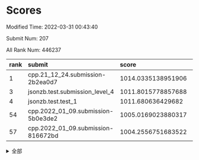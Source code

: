 # Scores

Modified Time: 2022-03-31 00:43:40

Submit Num: 207

All Rank Num: 446237

| rank |               submit               |       score        |       sigma        | pk_num |
| :--- | :--------------------------------- | :----------------- | :----------------- | :----- |
| 1    | cpp.21_12_24.submission-2b2ea0d7   | 1014.0335138951906 | 0.8080257670607502 | 8623   |
| 3    | jsonzb.test.submission_level_4     | 1011.8015778857688 | 0.8242066811775091 | 8621   |
| 4    | jsonzb.test.test_1                 | 1011.680636429682  | 0.7841370672487138 | 8622   |
| 54   | cpp.2022_01_09.submission-5b0e3de2 | 1005.0169023880317 | 0.7332640426507888 | 8626   |
| 57   | cpp.2022_01_09.submission-816672bd | 1004.2556751683522 | 0.7068240596871389 | 8624   |


<details>
<summary>全部</summary>

| rank |                 submit                 |       score        |       sigma        | pk_num |
| :--- | :------------------------------------- | :----------------- | :----------------- | :----- |
| 1    | cpp.21_12_24.submission-2b2ea0d7       | 1014.0335138951906 | 0.8080257670607502 | 8623   |
| 2    | gobigger.level_3.submission_level_3_33 | 1012.2499309977951 | 0.7910474397318146 | 8622   |
| 3    | jsonzb.test.submission_level_4         | 1011.8015778857688 | 0.8242066811775091 | 8621   |
| 4    | jsonzb.test.test_1                     | 1011.680636429682  | 0.7841370672487138 | 8622   |
| 5    | gobigger.level_3.submission_level_3_40 | 1011.2357414980218 | 0.7847951419309234 | 8622   |
| 6    | gobigger.level_3.submission_level_3_3  | 1011.2224617667907 | 0.7596121441488134 | 8619   |
| 7    | gobigger.level_3.submission_level_3_5  | 1011.1448264567708 | 0.7510491879116319 | 8623   |
| 8    | gobigger.level_3.submission_level_3_17 | 1010.8088653636521 | 0.7736534251668946 | 8623   |
| 9    | gobigger.level_3.submission_level_3_15 | 1010.7722655642223 | 0.7827244562222404 | 8626   |
| 10   | gobigger.level_3.submission_level_3_9  | 1010.7217016803294 | 0.7598907923792315 | 8623   |
| 11   | gobigger.level_3.submission_level_3_31 | 1010.6558582548762 | 0.7625282888521348 | 8623   |
| 12   | gobigger.level_3.submission_level_3_13 | 1010.5136888108316 | 0.7796965649681179 | 8624   |
| 13   | gobigger.level_3.submission_level_3_2  | 1010.5071391675941 | 0.7661430577331784 | 8615   |
| 14   | gobigger.level_3.submission_level_3_4  | 1010.4970804146252 | 0.7711592629181014 | 8623   |
| 15   | gobigger.level_3.submission_level_3_39 | 1010.4226665484263 | 0.7464023594598861 | 8625   |
| 16   | gobigger.level_3.submission_level_3_41 | 1010.3880350722907 | 0.7623064043647491 | 8624   |
| 17   | gobigger.level_3.submission_level_3_11 | 1010.2826229427918 | 0.7614370939405927 | 8629   |
| 18   | gobigger.level_3.submission_level_3_49 | 1010.2825476167507 | 0.766415676114624  | 8619   |
| 19   | gobigger.level_3.submission_level_3_0  | 1010.2812539416453 | 0.7865560785063658 | 8623   |
| 20   | gobigger.level_3.submission_level_3_23 | 1010.2294651600778 | 0.7495241564423378 | 8627   |
| 21   | gobigger.level_3.submission_level_3_45 | 1010.2173029408468 | 0.7554280372277052 | 8629   |
| 22   | gobigger.level_3.submission_level_3_34 | 1010.1877589083624 | 0.7781802884602876 | 8626   |
| 23   | gobigger.level_3.submission_level_3_47 | 1010.1742574110083 | 0.7726787317005908 | 8623   |
| 24   | gobigger.level_3.submission_level_3_26 | 1010.0861721794614 | 0.7366081587712519 | 8629   |
| 25   | gobigger.level_3.submission_level_3_32 | 1010.0485147793155 | 0.7564513173843052 | 8628   |
| 26   | gobigger.level_3.submission_level_3_27 | 1010.0349371247561 | 0.7472561279880525 | 8623   |
| 27   | gobigger.level_3.submission_level_3_19 | 1009.9732940082467 | 0.750189724125735  | 8629   |
| 28   | gobigger.level_3.submission_level_3_24 | 1009.9285094616682 | 0.7669997411316193 | 8615   |
| 29   | gobigger.level_3.submission_level_3_14 | 1009.8696638100824 | 0.7653194151465452 | 8623   |
| 30   | gobigger.level_3.submission_level_3_16 | 1009.849046867925  | 0.7540142972862772 | 8625   |
| 31   | gobigger.level_3.submission_level_3_10 | 1009.7673453097775 | 0.7633910689760134 | 8621   |
| 32   | gobigger.level_3.submission_level_3_12 | 1009.7668826659364 | 0.7642393075759635 | 8625   |
| 33   | gobigger.level_3.submission_level_3_29 | 1009.7657988497476 | 0.7502131094443596 | 8624   |
| 34   | gobigger.level_3.submission_level_3_18 | 1009.7413565415333 | 0.7565925264590359 | 8628   |
| 35   | gobigger.level_3.submission_level_3_25 | 1009.7166276876177 | 0.7584071853533781 | 8622   |
| 36   | gobigger.level_3.submission_level_3_44 | 1009.7045708189771 | 0.7815105285206656 | 8620   |
| 37   | gobigger.level_3.submission_level_3_48 | 1009.6439017948813 | 0.7392567573113743 | 8622   |
| 38   | gobigger.level_3.submission_level_3_35 | 1009.6214292260312 | 0.749850436346613  | 8618   |
| 39   | gobigger.level_3.submission_level_3_7  | 1009.6020657055053 | 0.791035976953752  | 8622   |
| 40   | gobigger.level_3.submission_level_3_43 | 1009.5658622314049 | 0.7451100910196363 | 8621   |
| 41   | gobigger.level_3.submission_level_3_22 | 1009.5516717963852 | 0.7683256886749993 | 8620   |
| 42   | gobigger.level_3.submission_level_3_37 | 1009.5482252161474 | 0.7784953085138614 | 8623   |
| 43   | gobigger.level_3.submission_level_3_21 | 1009.523824090762  | 0.7465968209677415 | 8619   |
| 44   | gobigger.level_3.submission_level_3_20 | 1009.3637323147121 | 0.7527844278963742 | 8618   |
| 45   | gobigger.level_3.submission_level_3_6  | 1009.3525161275821 | 0.7346393479588299 | 8622   |
| 46   | gobigger.level_3.submission_level_3_46 | 1009.2560842491756 | 0.7556982308807652 | 8629   |
| 47   | gobigger.level_3.submission_level_3_28 | 1009.2261945736931 | 0.7631680993574218 | 8624   |
| 48   | gobigger.level_3.submission_level_3_36 | 1008.9224705301413 | 0.7440641174170797 | 8626   |
| 49   | gobigger.level_3.submission_level_3_42 | 1008.7720826796144 | 0.7556450302281529 | 8619   |
| 50   | gobigger.level_3.submission_level_3_8  | 1008.7084529676742 | 0.7314510764452522 | 8619   |
| 51   | gobigger.level_3.submission_level_3_1  | 1008.6451544062703 | 0.7462843118238999 | 8621   |
| 52   | gobigger.level_3.submission_level_3_38 | 1008.3999959519559 | 0.7414033733728876 | 8624   |
| 53   | gobigger.level_3.submission_level_3_30 | 1008.214576394277  | 0.7214317802844549 | 8625   |
| 54   | cpp.2022_01_09.submission-5b0e3de2     | 1005.0169023880317 | 0.7332640426507888 | 8626   |
| 55   | gobigger.level_1.submission_level_1_11 | 1004.9628654541157 | 0.7257829251123247 | 8621   |
| 56   | gobigger.level_1.submission_level_1_14 | 1004.4473646735563 | 0.7256129341557183 | 8624   |
| 57   | cpp.2022_01_09.submission-816672bd     | 1004.2556751683522 | 0.7068240596871389 | 8624   |
| 58   | gobigger.level_1.submission_level_1_19 | 1004.2257520210726 | 0.7176093074989797 | 8621   |
| 59   | gobigger.level_1.submission_level_1_9  | 1004.1843218962238 | 0.7167060589120713 | 8620   |
| 60   | gobigger.level_1.submission_level_1_27 | 1004.1669053371933 | 0.7192111108778125 | 8627   |
| 61   | gobigger.level_1.submission_level_1_20 | 1004.1306620834365 | 0.7156715274178664 | 8618   |
| 62   | gobigger.level_1.submission_level_1_5  | 1004.0427951338297 | 0.7250835134520263 | 8621   |
| 63   | gobigger.level_1.submission_level_1_8  | 1004.0041831046723 | 0.7195689099890956 | 8623   |
| 64   | gobigger.level_1.submission_level_1_31 | 1004.0035407163913 | 0.7171675552829103 | 8623   |
| 65   | gobigger.level_1.submission_level_1_28 | 1003.9957925743889 | 0.7199154011075358 | 8623   |
| 66   | gobigger.level_1.submission_level_1_15 | 1003.9796468762979 | 0.7162056819352182 | 8623   |
| 67   | gobigger.level_1.submission_level_1_41 | 1003.9603340249625 | 0.7158938688508281 | 8620   |
| 68   | gobigger.level_1.submission_level_1_43 | 1003.9377098705484 | 0.7193886787362679 | 8627   |
| 69   | gobigger.level_1.submission_level_1_1  | 1003.912657906972  | 0.7162455118973267 | 8622   |
| 70   | gobigger.level_1.submission_level_1_0  | 1003.8918849773603 | 0.7205122154062782 | 8625   |
| 71   | gobigger.level_1.submission_level_1_36 | 1003.8613113639063 | 0.718432015232198  | 8628   |
| 72   | gobigger.level_1.submission_level_1_30 | 1003.7579733825464 | 0.7208262389892054 | 8621   |
| 73   | gobigger.level_1.submission_level_1_34 | 1003.6784680588241 | 0.7166965532757805 | 8620   |
| 74   | gobigger.level_1.submission_level_1_29 | 1003.6080373725601 | 0.7202407468475145 | 8625   |
| 75   | gobigger.level_1.submission_level_1_35 | 1003.545458183203  | 0.7132205542981386 | 8620   |
| 76   | gobigger.level_1.submission_level_1_44 | 1003.5390881075084 | 0.7127758987110246 | 8621   |
| 77   | gobigger.level_1.submission_level_1_12 | 1003.4998144958897 | 0.715246253933146  | 8623   |
| 78   | gobigger.level_1.submission_level_1_39 | 1003.482713143568  | 0.7199650583952374 | 8624   |
| 79   | gobigger.level_1.submission_level_1_49 | 1003.410383945188  | 0.7160309730004356 | 8628   |
| 80   | gobigger.level_1.submission_level_1_48 | 1003.401442141089  | 0.7151648667201521 | 8627   |
| 81   | gobigger.level_1.submission_level_1_33 | 1003.361127765028  | 0.723981163278021  | 8625   |
| 82   | gobigger.level_1.submission_level_1_37 | 1003.3512145513741 | 0.7089692487974173 | 8623   |
| 83   | gobigger.level_1.submission_level_1_10 | 1003.3344781460775 | 0.713535108986065  | 8623   |
| 84   | gobigger.level_1.submission_level_1_18 | 1003.2492309198547 | 0.7185958837219438 | 8628   |
| 85   | gobigger.level_1.submission_level_1_16 | 1003.1560931367436 | 0.705575315500456  | 8626   |
| 86   | gobigger.level_1.submission_level_1_40 | 1003.1068749441134 | 0.7198074615308869 | 8622   |
| 87   | gobigger.level_1.submission_level_1_47 | 1003.1064097114355 | 0.7093865560739857 | 8622   |
| 88   | gobigger.level_1.submission_level_1_4  | 1003.0970048844406 | 0.7168726340196669 | 8621   |
| 89   | gobigger.level_1.submission_level_1_7  | 1003.0951699481419 | 0.7123418611064614 | 8621   |
| 90   | gobigger.level_1.submission_level_1_46 | 1002.9385980510606 | 0.7250768360011178 | 8619   |
| 91   | gobigger.level_1.submission_level_1_42 | 1002.8592571812262 | 0.7165396954057333 | 8624   |
| 92   | gobigger.level_1.submission_level_1_32 | 1002.819835280661  | 0.7149699549941223 | 8623   |
| 93   | gobigger.level_1.submission_level_1_38 | 1002.7337387008178 | 0.7112935800837853 | 8622   |
| 94   | gobigger.level_1.submission_level_1_23 | 1002.7261929931367 | 0.7234607025795079 | 8623   |
| 95   | gobigger.level_1.submission_level_1_2  | 1002.6541372844272 | 0.712755216286811  | 8622   |
| 96   | gobigger.level_1.submission_level_1_26 | 1002.6419495906824 | 0.7096158300547638 | 8624   |
| 97   | gobigger.level_1.submission_level_1_6  | 1002.5681384815986 | 0.7084554679304013 | 8624   |
| 98   | gobigger.level_1.submission_level_1_22 | 1002.5619721112013 | 0.7149202155421047 | 8625   |
| 99   | gobigger.level_1.submission_level_1_24 | 1002.5488670236717 | 0.7163648666100397 | 8624   |
| 100  | gobigger.level_1.submission_level_1_17 | 1002.524728279941  | 0.714110443870464  | 8622   |
| 101  | gobigger.level_1.submission_level_1_3  | 1002.1898056441183 | 0.70951364609023   | 8622   |
| 102  | gobigger.level_1.submission_level_1_21 | 1002.1173271411135 | 0.7035727338924672 | 8621   |
| 103  | gobigger.level_1.submission_level_1_25 | 1002.1049176276489 | 0.7161160845081951 | 8624   |
| 104  | gobigger.level_1.submission_level_1_13 | 1002.0401618191983 | 0.7118033015830836 | 8621   |
| 105  | gobigger.level_1.submission_level_1_45 | 1001.6239434068524 | 0.7117781702031775 | 8626   |
| 106  | gobigger.random.submission_random_12   | 997.5723377752904  | 0.6961792545701603 | 8619   |
| 107  | gobigger.random.submission_random_10   | 997.5377593461905  | 0.6963053350490567 | 8627   |
| 108  | gobigger.random.submission_random_40   | 996.8914013232351  | 0.7192328681568841 | 8617   |
| 109  | gobigger.random.submission_random_41   | 996.8603614571223  | 0.696999930004908  | 8625   |
| 110  | gobigger.random.submission_random_44   | 996.6543890614759  | 0.7107224423209813 | 8624   |
| 111  | gobigger.random.submission_random_7    | 996.6002262027181  | 0.6920486443640227 | 8630   |
| 112  | gobigger.random.submission_random_1    | 996.4617758876255  | 0.7195277827610848 | 8624   |
| 113  | gobigger.random.submission_random_18   | 996.4332418161874  | 0.7056586657191962 | 8625   |
| 114  | gobigger.random.submission_random_15   | 996.4119279580682  | 0.7214400460269799 | 8623   |
| 115  | gobigger.random.submission_random_22   | 996.38851689433    | 0.7032917443426757 | 8624   |
| 116  | gobigger.random.submission_random_31   | 996.3229469161082  | 0.7071356872991532 | 8618   |
| 117  | gobigger.random.submission_random_13   | 996.290392625584   | 0.7111592806463956 | 8622   |
| 118  | gobigger.random.submission_random_23   | 996.2144559593062  | 0.6991669372018161 | 8623   |
| 119  | gobigger.random.submission_random_35   | 996.209256184065   | 0.7100115890015967 | 8624   |
| 120  | gobigger.random.submission_random_2    | 996.1973951440115  | 0.7260380187888017 | 8625   |
| 121  | gobigger.random.submission_random_37   | 996.1897307967236  | 0.7062020659262669 | 8622   |
| 122  | gobigger.random.submission_random_3    | 996.1603859408903  | 0.7215009052196769 | 8625   |
| 123  | gobigger.random.submission_random_0    | 996.1417261650612  | 0.7033494471088546 | 8621   |
| 124  | gobigger.random.submission_random_4    | 996.1346818078476  | 0.7142110956420035 | 8616   |
| 125  | gobigger.random.submission_random_49   | 996.1189079751033  | 0.6985218375291168 | 8620   |
| 126  | gobigger.random.submission_random_42   | 995.9929472435036  | 0.7060868627245    | 8623   |
| 127  | gobigger.random.submission_random_19   | 995.9836560558781  | 0.6989882935922931 | 8629   |
| 128  | gobigger.random.submission_random_25   | 995.9742050875342  | 0.7123939962988017 | 8625   |
| 129  | gobigger.random.submission_random_30   | 995.9635580874112  | 0.7252540379209533 | 8621   |
| 130  | gobigger.random.submission_random_43   | 995.9602951563613  | 0.7155589557851233 | 8620   |
| 131  | gobigger.random.submission_random_34   | 995.9258475156843  | 0.7122321558765988 | 8625   |
| 132  | gobigger.random.submission_random_14   | 995.8780582754185  | 0.7080529358319467 | 8624   |
| 133  | gobigger.random.submission_random_47   | 995.8716137495172  | 0.7149274516212166 | 8622   |
| 134  | gobigger.random.submission_random_29   | 995.8298235306631  | 0.6924118564840525 | 8623   |
| 135  | gobigger.random.submission_random_24   | 995.8222484299438  | 0.7147885797149972 | 8622   |
| 136  | gobigger.random.submission_random_9    | 995.8053327378159  | 0.7213640276197436 | 8625   |
| 137  | gobigger.random.submission_random_20   | 995.7828972357075  | 0.7154545151438262 | 8627   |
| 138  | gobigger.random.submission_random_5    | 995.7636150768894  | 0.7161464370832515 | 8628   |
| 139  | gobigger.random.submission_random_11   | 995.7487555912568  | 0.7088821368981332 | 8625   |
| 140  | gobigger.random.submission_random_27   | 995.7432690222942  | 0.710597676079357  | 8622   |
| 141  | gobigger.random.submission_random_6    | 995.6987423315967  | 0.7035698888381631 | 8621   |
| 142  | gobigger.random.submission_random_48   | 995.6944643729873  | 0.7023351516427921 | 8621   |
| 143  | gobigger.random.submission_random_32   | 995.6480397823558  | 0.7184344026552647 | 8620   |
| 144  | gobigger.random.submission_random_46   | 995.5739843697282  | 0.7227143181627369 | 8624   |
| 145  | gobigger.random.submission_random_26   | 995.5615558354586  | 0.7048764359193406 | 8624   |
| 146  | gobigger.random.submission_random_28   | 995.5464028904122  | 0.7095371268658354 | 8623   |
| 147  | gobigger.random.submission_random_45   | 995.4390297609943  | 0.7184095585164871 | 8620   |
| 148  | gobigger.random.submission_random_8    | 995.3241046286379  | 0.7172747340523812 | 8625   |
| 149  | gobigger.random.submission_random_16   | 995.2290745650689  | 0.70493881356388   | 8629   |
| 150  | gobigger.random.submission_random_39   | 995.1633451684476  | 0.7197598860017059 | 8619   |
| 151  | gobigger.random.submission_random_38   | 994.9895655991971  | 0.7211000645908932 | 8620   |
| 152  | gobigger.random.submission_random_33   | 994.7973127411058  | 0.7225293524427854 | 8627   |
| 153  | gobigger.random.submission_random_17   | 994.69177328518    | 0.7165736858109991 | 8625   |
| 154  | gobigger.random.submission_random_36   | 994.6755369897121  | 0.7095045037299372 | 8625   |
| 155  | gobigger.random.submission_random_21   | 994.4258146726896  | 0.7222418422100119 | 8617   |
| 156  | gobigger.level_2.submission_level_2_30 | 994.3360602641974  | 0.7360146163279394 | 8623   |
| 157  | gobigger.level_2.submission_level_2_24 | 994.2306844220143  | 0.7406990709538859 | 8628   |
| 158  | gobigger.level_2.submission_level_2_34 | 993.6241847542454  | 0.7322272465532    | 8623   |
| 159  | gobigger.level_2.submission_level_2_45 | 993.619144730292   | 0.7222569773654338 | 8623   |
| 160  | gobigger.level_2.submission_level_2_23 | 993.5110350662652  | 0.7363912550771221 | 8622   |
| 161  | gobigger.level_2.submission_level_2_1  | 993.4352045324348  | 0.7391170984488176 | 8625   |
| 162  | gobigger.level_2.submission_level_2_6  | 993.4279769445197  | 0.7471630130248291 | 8619   |
| 163  | gobigger.level_2.submission_level_2_9  | 993.4041524577356  | 0.7339993972830622 | 8617   |
| 164  | gobigger.level_2.submission_level_2_28 | 993.0776289071778  | 0.7470707358023427 | 8618   |
| 165  | gobigger.level_2.submission_level_2_42 | 992.845023656993   | 0.733879160890448  | 8624   |
| 166  | gobigger.level_2.submission_level_2_14 | 992.8185884152969  | 0.7459461662800498 | 8627   |
| 167  | gobigger.level_2.submission_level_2_44 | 992.7995645589102  | 0.7310738973813339 | 8622   |
| 168  | gobigger.level_2.submission_level_2_46 | 992.768497136851   | 0.7475278150421211 | 8621   |
| 169  | gobigger.level_2.submission_level_2_20 | 992.6647673105284  | 0.7469180550410817 | 8621   |
| 170  | gobigger.level_2.submission_level_2_38 | 992.6347090408531  | 0.7337770796038233 | 8625   |
| 171  | gobigger.level_2.submission_level_2_13 | 992.6107473872624  | 0.7495395254074515 | 8628   |
| 172  | gobigger.level_2.submission_level_2_19 | 992.6044587701429  | 0.7403728755282081 | 8627   |
| 173  | gobigger.level_2.submission_level_2_31 | 992.5329971518432  | 0.737291642379905  | 8624   |
| 174  | gobigger.level_2.submission_level_2_35 | 992.4991418928378  | 0.7573904445664706 | 8626   |
| 175  | gobigger.level_2.submission_level_2_32 | 992.4964185996981  | 0.7550452671570276 | 8627   |
| 176  | gobigger.level_2.submission_level_2_8  | 992.4394941047973  | 0.7402771694881265 | 8622   |
| 177  | gobigger.level_2.submission_level_2_47 | 992.4237903015879  | 0.7421848121294132 | 8623   |
| 178  | gobigger.level_2.submission_level_2_39 | 992.4101560979163  | 0.753784848466916  | 8622   |
| 179  | gobigger.level_2.submission_level_2_48 | 992.3743376297282  | 0.7339812625773156 | 8624   |
| 180  | gobigger.level_2.submission_level_2_16 | 992.3289639564654  | 0.7423650706144123 | 8623   |
| 181  | gobigger.level_2.submission_level_2_18 | 992.2098989680584  | 0.7529503850012411 | 8621   |
| 182  | gobigger.level_2.submission_level_2_5  | 992.1561684903921  | 0.7634787238328872 | 8623   |
| 183  | gobigger.level_2.submission_level_2_3  | 992.139635884506   | 0.7383815078563364 | 8623   |
| 184  | gobigger.level_2.submission_level_2_29 | 992.129437162446   | 0.7508523834315618 | 8622   |
| 185  | gobigger.level_2.submission_level_2_2  | 992.1198154911276  | 0.7562330151877907 | 8618   |
| 186  | gobigger.level_2.submission_level_2_43 | 992.1067522861349  | 0.7511968525627744 | 8618   |
| 187  | gobigger.level_2.submission_level_2_33 | 992.0910168930287  | 0.7369546482790024 | 8626   |
| 188  | gobigger.level_2.submission_level_2_22 | 992.0663213122896  | 0.756173133934458  | 8622   |
| 189  | gobigger.level_2.submission_level_2_4  | 992.0245120928652  | 0.7333281308012578 | 8623   |
| 190  | gobigger.level_2.submission_level_2_41 | 991.9393181036503  | 0.7447197829429969 | 8626   |
| 191  | gobigger.level_2.submission_level_2_36 | 991.8916150514357  | 0.7463746498364972 | 8618   |
| 192  | gobigger.level_2.submission_level_2_25 | 991.8622501057604  | 0.7292296138728052 | 8621   |
| 193  | gobigger.level_2.submission_level_2_17 | 991.8209203374515  | 0.7479287516622036 | 8621   |
| 194  | gobigger.level_2.submission_level_2_21 | 991.7972357574785  | 0.7367840283663986 | 8622   |
| 195  | gobigger.level_2.submission_level_2_40 | 991.7084109319507  | 0.7622837762395855 | 8625   |
| 196  | gobigger.level_2.submission_level_2_37 | 991.6953726550751  | 0.7396249123642303 | 8626   |
| 197  | gobigger.level_2.submission_level_2_12 | 991.5787882104255  | 0.76992420477247   | 8613   |
| 198  | gobigger.level_2.submission_level_2_0  | 991.2322467752365  | 0.7535169998520781 | 8618   |
| 199  | gobigger.level_2.submission_level_2_7  | 990.9873962165528  | 0.7572390283306325 | 8628   |
| 200  | gobigger.level_2.submission_level_2_11 | 990.9137710827272  | 0.7591995765135918 | 8621   |
| 201  | gobigger.level_2.submission_level_2_49 | 990.8056498878258  | 0.7612657051803936 | 8628   |
| 202  | gobigger.level_2.submission_level_2_26 | 990.5036546127714  | 0.7711998191670905 | 8623   |
| 203  | gobigger.level_2.submission_level_2_15 | 990.466608648022   | 0.7636726095401083 | 8623   |
| 204  | gobigger.level_2.submission_level_2_27 | 990.4467207988578  | 0.7612580408760159 | 8623   |
| 205  | gobigger.level_2.submission_level_2_10 | 990.2602331481698  | 0.7756176973263897 | 8620   |
| 206  | gobigger.none.submission_none_0        | 979.3139774027148  | 1.283471969036677  | 8621   |
| 207  | gobigger.none.submission_none_1        | 976.9488972564824  | 1.494487667020029  | 8619   |

</details>